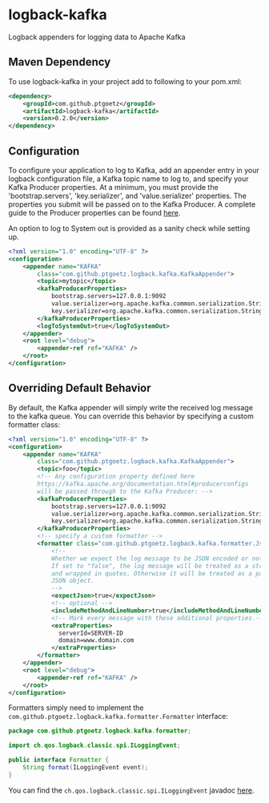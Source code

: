 # logback-kafka


Logback appenders for logging data to Apache Kafka


## Maven Dependency
To use logback-kafka in your project add to following to your pom.xml:

```xml
<dependency>
    <groupId>com.github.ptgoetz</groupId>
    <artifactId>logback-kafka</artifactId>
    <version>0.2.0</version>
</dependency>
```

## Configuration

To configure your application to log to Kafka, add an appender entry in 
your logback configuration file, a Kafka topic name to log to, 
and specify your Kafka Producer properties. At a minimum, you must 
provide the 'bootstrap.servers', 'key.serializer', and 'value.serializer' properties. 
The properties you submit will be passed on to the Kafka Producer. A complete guide to the Producer 
properties can be found [here](https://kafka.apache.org/documentation.html#producerconfigs).

An option to log to System out is provided as a sanity check while setting up.

```xml
<?xml version="1.0" encoding="UTF-8" ?>
<configuration>
    <appender name="KAFKA"
        class="com.github.ptgoetz.logback.kafka.KafkaAppender">
        <topic>mytopic</topic>
        <kafkaProducerProperties>
            bootstrap.servers=127.0.0.1:9092
            value.serializer=org.apache.kafka.common.serialization.StringSerializer
            key.serializer=org.apache.kafka.common.serialization.StringSerializer
        </kafkaProducerProperties>
        <logToSystemOut>true</logToSystemOut>
    </appender>
    <root level="debug">
        <appender-ref ref="KAFKA" />
    </root>
</configuration>
```

## Overriding Default Behavior
By default, the Kafka appender will simply write the received log 
message to the kafka queue. You can override this behavior by 
specifying a custom formatter class:

```xml
<?xml version="1.0" encoding="UTF-8" ?>
<configuration>
    <appender name="KAFKA"
        class="com.github.ptgoetz.logback.kafka.KafkaAppender">
        <topic>foo</topic>
        <!-- Any configuration property defined here
        https://kafka.apache.org/documentation.html#producerconfigs
        will be passed through to the Kafka Producer: -->
        <kafkaProducerProperties>
            bootstrap.servers=127.0.0.1:9092
            value.serializer=org.apache.kafka.common.serialization.StringSerializer
            key.serializer=org.apache.kafka.common.serialization.StringSerializer
        </kafkaProducerProperties>
        <!-- specify a custom formatter -->
        <formatter class="com.github.ptgoetz.logback.kafka.formatter.JsonFormatter">
            <!--
            Whether we expect the log message to be JSON encoded or not.
            If set to "false", the log message will be treated as a string,
            and wrapped in quotes. Otherwise it will be treated as a parseable
            JSON object.
            -->
            <expectJson>true</expectJson>
            <!-- optional -->
            <includeMethodAndLineNumber>true</includeMethodAndLineNumber>
            <!-- Mark every message with these additional properties.-->
            <extraProperties>
              serverId=SERVER-ID
              domain=www.domain.com
            </extraProperties>
        </formatter>
    </appender>
    <root level="debug">
        <appender-ref ref="KAFKA" />
    </root>
</configuration>
```

Formatters simply need to implement the `com.github.ptgoetz.logback.kafka.formatter.Formatter` interface:

```java
package com.github.ptgoetz.logback.kafka.formatter;

import ch.qos.logback.classic.spi.ILoggingEvent;

public interface Formatter {
    String format(ILoggingEvent event);
}
```

You can find the `ch.qos.logback.classic.spi.ILoggingEvent` javadoc [here](http://logback.qos.ch/apidocs/ch/qos/logback/classic/spi/ILoggingEvent.html).


